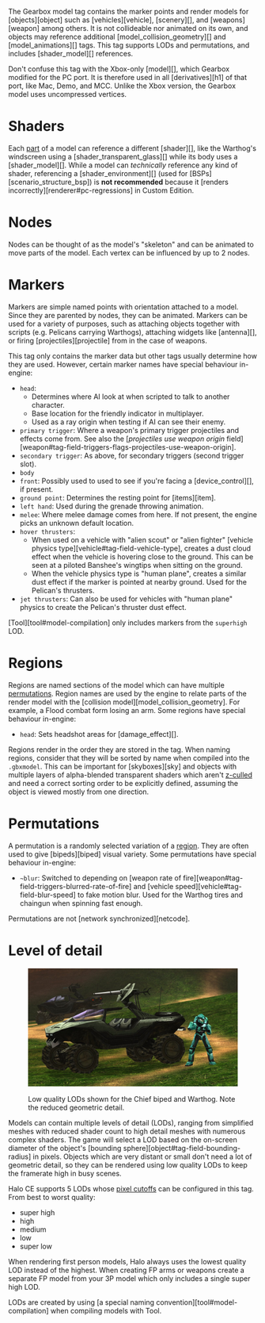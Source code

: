 The Gearbox model tag contains the marker points and render models for [objects][object] such as [vehicles][vehicle], [scenery][], and [weapons][weapon] among others. It is not collideable nor animated on its own, and objects may reference additional [model_collision_geometry][] and [model_animations][] tags. This tag supports LODs and permutations, and includes [shader_model][] references.

Don't confuse this tag with the Xbox-only [model][], which Gearbox modified for the PC port. It is therefore used in all [derivatives][h1] of that port, like Mac, Demo, and MCC. Unlike the Xbox version, the Gearbox model uses uncompressed vertices.

# Shaders
Each [part](#tag-field-geometries-parts) of a model can reference a different [shader][], like the Warthog's windscreen using a [shader_transparent_glass][] while its body uses a [shader_model][]. While a model can _technically_ reference any kind of shader, referencing a [shader_environment][] (used for [BSPs][scenario_structure_bsp]) is **not recommended** because it [renders incorrectly][renderer#pc-regressions] in Custom Edition.

# Nodes
Nodes can be thought of as the model's "skeleton" and can be animated to move parts of the model. Each vertex can be influenced by up to 2 nodes.

# Markers
Markers are simple named points with orientation attached to a model. Since they are parented by nodes, they can be animated. Markers can be used for a variety of purposes, such as attaching objects together with scripts (e.g. Pelicans carrying Warthogs), attaching widgets like [antenna][], or firing [projectiles][projectile] from in the case of weapons.

This tag only contains the marker data but other tags usually determine how they are used. However, certain marker names have special behaviour in-engine:

* `head`:
  * Determines where AI look at when scripted to talk to another character.
  * Base location for the friendly indicator in multiplayer.
  * Used as a ray origin when testing if AI can see their enemy.
* `primary trigger`: Where a weapon's primary trigger projectiles and effects come from. See also the [_projectiles use weapon origin_ field][weapon#tag-field-triggers-flags-projectiles-use-weapon-origin].
* `secondary trigger`: As above, for secondary triggers (second trigger slot).
* `body`
* `front`: Possibly used to used to see if you're facing a [device_control][], if present.
* `ground point`: Determines the resting point for [items][item].
* `left hand`: Used during the grenade throwing animation.
* `melee`: Where melee damage comes from here. If not present, the engine picks an unknown default location.
* `hover thrusters`:
  * When used on a vehicle with "alien scout" or "alien fighter" [vehicle physics type][vehicle#tag-field-vehicle-type], creates a dust cloud effect when the vehicle is hovering close to the ground. This can be seen at a piloted Banshee's wingtips when sitting on the ground.
  * When the vehicle physics type is "human plane", creates a similar dust effect if the marker is pointed at nearby ground. Used for the Pelican's thrusters.
* `jet thrusters`: Can also be used for vehicles with "human plane" physics to create the Pelican's thruster dust effect.

[Tool][tool#model-compilation] only includes markers from the `superhigh` LOD.

# Regions
Regions are named sections of the model which can have multiple [permutations](#permutations). Region names are used by the engine to relate parts of the render model with the [collision model][model_collision_geometry]. For example, a Flood combat form losing an arm. Some regions have special behaviour in-engine:

* `head`: Sets headshot areas for [damage_effect][].

Regions render in the order they are stored in the tag. When naming regions, consider that they will be sorted by name when compiled into the `.gbxmodel`. This can be important for [skyboxes][sky] and objects with multiple layers of alpha-blended transparent shaders which aren't [z-culled][z-buf] and need a correct sorting order to be explicitly defined, assuming the object is viewed mostly from one direction.

# Permutations
A permutation is a randomly selected variation of a [region](#regions). They are often used to give [bipeds][biped] visual variety. Some permutations have special behaviour in-engine:

* `~blur`: Switched to depending on [weapon rate of fire][weapon#tag-field-triggers-blurred-rate-of-fire] and [vehicle speed][vehicle#tag-field-blur-speed] to fake motion blur. Used for the Warthog tires and chaingun when spinning fast enough.

Permutations are not [network synchronized][netcode].

# Level of detail
<figure>
  <a href="lod.jpg">
    <img src="lod.jpg" alt=""/>
  </a>
  <figcaption>
    <p>Low quality LODs shown for the Chief biped and Warthog. Note the reduced geometric detail.</p>
  </figcaption>
</figure>

Models can contain multiple levels of detail (LODs), ranging from simplified meshes with reduced shader count to high detail meshes with numerous complex shaders. The game will select a LOD based on the on-screen diameter of the object's [bounding sphere][object#tag-field-bounding-radius] in pixels. Objects which are very distant or small don't need a lot of geometric detail, so they can be rendered using low quality LODs to keep the framerate high in busy scenes.

Halo CE supports 5 LODs whose [pixel cutoffs](#tag-field-super-high-detail-cutoff) can be configured in this tag. From best to worst quality:

* super high
* high
* medium
* low
* super low

When rendering first person models, Halo always uses the lowest quality LOD instead of the highest. When creating FP arms or weapons create a separate FP model from your 3P model which only includes a single super high LOD.

LODs are created by using [a special naming convention][tool#model-compilation] when compiling models with Tool.

[z-buf]: https://en.wikipedia.org/wiki/Z-buffering
